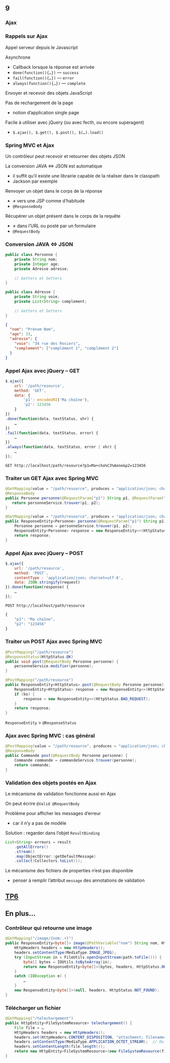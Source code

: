 <!-- .slide: data-background-image="images/spring.png" data-background-size="1200px" class="chapter" -->
## 9
### Ajax





<!-- .slide: class="slide" -->
### Rappels sur Ajax

Appel serveur depuis le Javascript

Asynchrone
 - Callback lorsque la réponse est arrivée
  - `done(function(){…})` — `success`
  - `fail(function(){…})` — `error`
  - `always(function(){…})` — `complete`

Envoyer et recevoir des objets JavaScript

Pas de rechargement de la page
 - notion d’application single page

Facile à utiliser avec jQuery (ou avec fecth, ou encore superagent)
 - `$.ajax(), $.get(), $.post(), $(…).load()`





<!-- .slide: class="slide" -->
### Spring MVC et Ajax

Un contrôleur peut recevoir et retourner des objets JSON

La conversion JAVA &hArr; JSON est automatique
 - il suffit qu’il existe une librairie capable de la réaliser dans le classpath
 - Jackson par exemple

Renvoyer un objet dans le corps de la réponse 
 - &ne; vers une JSP comme d’habitude
 - `@ResponseBody`

Récupérer un objet présent dans le corps de la requête
 - &ne; dans l’URL ou posté par un formulaire
 - `@RequestBody`






<!-- .slide: class="slide" -->
### Conversion JAVA &hArr; JSON

```java
public class Personne {
    private String nom;
    private Integer age;
    private Adresse adresse;
    
    // Getters et Setters
}

public class Adresse {
    private String voie;
    private List<String> complement;
    
    // Getters et Setters
}
```

```json
{
  "nom": "Prénom Nom",
  "age": 33,
  "adresse": {
    "voie": "34 rue des Rosiers",
    "complement": ["complément 1", "complément 2"]
  }
}
```





<!-- .slide: class="slide" -->
### Appel Ajax avec jQuery – GET

```javascript
$.ajax({
    url: '/path/resource',
    method: 'GET',
    data: {
        'p1': encodeURI('Ma chaîne'),
        'p2': 123456
    }
})
.done(function(data, textStatus, xhr) {
    …
})
.fail(function(data, textStatus, error) {
    …
})
.always(function(data, textStatus, error | xhr) {
    …
});
```

`GET http://localhost/path/resource?p1=Ma+cha%C3%Aene&p2=123456`





<!-- .slide: class="slide" -->
### Traiter un GET Ajax avec Spring MVC

```java
@GetMapping(value = "/path/resource", produces = "application/json; charset=UTF-8")
@ResponseBody
public Personne personne(@RequestParam("p1") String p1, @RequestParam("p2") Integer p2) {
   return personneService.trouver(p1, p2);
}
```

```java
@GetMapping(value = "/path/resource", produces = "application/json; charset=UTF-8")
public ResponseEntity<Personne> personne(@RequestParam("p1") String p1, @RequestParam("p2") Integer p2) {
    Personne personne = personneService.trouver(p1, p2);
    ResponseEntity<Personne> response = new ResponseEntity<>(HttpStatus.OK, personne);
    return response;
}
```





<!-- .slide: class="slide" -->
### Appel Ajax avec jQuery – POST

```javascript
$.ajax({
    url: '/path/resource',
    method: 'POST',
    contentType : 'application/json; charset=utf-8',
    data: JSON.stringify(request)
}).done(function(response) {
    …  
});
```

`POST http://localhost/path/resource`

```javascript
{
    "p1": "Ma chaîne",
    "p2": "123456"
}
```





<!-- .slide: class="slide" -->
### Traiter un POST Ajax avec Spring MVC

```java
@PostMapping("/path/resource")
@ResponseStatus(HttpStatus.OK)
public void post(@RequestBody Personne personne) {
    personneService.modifier(personne);
}

```

```java
@PostMapping("/path/resource")
public ResponseEntity<HttpStatus> post(@RequestBody Personne personne) {
    ResponseEntity<HttpStatus> response = new ResponseEntity<>(HttpStatus.OK);
    if (ko) {
        response = new ResponseEntity<>(HttpStatus.BAD_REQUEST);
    }
    return response;
}
```

`ResponseEntity` > `@ResponseStatus`





<!-- .slide: class="slide" -->
### Ajax avec Spring MVC : cas général

```java
@PostMapping(value = "/path/resource", produces = "application/json; charset=UTF-8")
@ResponseBody
public Commande post(@RequestBody Personne personne) {
    Commande commande = commandeService.trouver(personne);
    return commande;
}
```





<!-- .slide: class="slide" -->
### Validation des objets postés en Ajax

Le mécanisme de validation fonctionne aussi en Ajax

On peut écrire `@Valid @RequestBody`

Problème pour afficher les messages d’erreur
 - car il n’y a pas de modèle

Solution : regarder dans l’objet `ResultBinding`

```java
List<String> erreurs = result
    .getAllErrors()
    .stream()
    .map(ObjectError::getDefaultMessage)
    .collect(Collectors.toList());
```

Le mécanisme des fichiers de properties n’est pas disponible
 - penser à remplir l’attribut `message` des annotations de validation






<!-- .slide: data-background-image="images/tp.png" data-background-size="500px" class="tp" -->
## [TP6](https://github.com/Insee-CNIP/formation-spring-mvc#6-ajax)





<!-- .slide: data-background-image="images/question.png" data-background-size="700px" class="exercice" -->
## En plus…






<!-- .slide: class="slide" -->
### Contrôleur qui retourne une image
```java
@GetMapping("/image/{nom:.+}")
public ResponseEntity<byte[]> image(@PathVariable("nom") String nom, HttpServletResponse response) {
    HttpHeaders headers = new HttpHeaders();
    headers.setContentType(MediaType.IMAGE_JPEG);
    try (InputStream in = FileUtils.openInputStream(path.toFile())) {
        byte[] bytes = IOUtils.toByteArray(in);
        return new ResponseEntity<byte[]>(bytes, headers, HttpStatus.OK);
    }
    catch (IOException e) {
        …
    }
    new ResponseEntity<byte[]>(null, headers, HttpStatus.NOT_FOUND);
}
```






<!-- .slide: class="slide" -->
### Télécharger un fichier
```java
@GetMapping("/telechargement")
public HttpEntity<FileSystemResource> telechargement() {
    File file = …
    HttpHeaders headers = new HttpHeaders();
    headers.set(HttpHeaders.CONTENT_DISPOSITION, "attachment; filename=" + file.getName());
    headers.setContentType(MediaType.APPLICATION_OCTET_STREAM);  // Ou autre
    headers.setContentLength(file.length());
    return new HttpEntity<FileSystemResource>(new FileSystemResource(file), header);
}
```